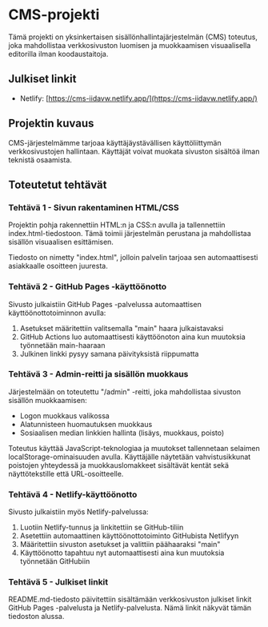 # CMS-projekti

Tämä projekti on yksinkertaisen sisällönhallintajärjestelmän (CMS) toteutus, joka mahdollistaa verkkosivuston luomisen ja muokkaamisen visuaalisella editorilla ilman koodaustaitoja.

## Julkiset linkit

- Netlify: [https://cms-iidavw.netlify.app/](https://cms-iidavw.netlify.app/)

## Projektin kuvaus

CMS-järjestelmämme tarjoaa käyttäjäystävällisen käyttöliittymän verkkosivustojen hallintaan. Käyttäjät voivat muokata sivuston sisältöä ilman teknistä osaamista.

## Toteutetut tehtävät

### Tehtävä 1 - Sivun rakentaminen HTML/CSS

Projektin pohja rakennettiin HTML:n ja CSS:n avulla ja tallennettiin index.html-tiedostoon. Tämä toimii järjestelmän perustana ja mahdollistaa sisällön visuaalisen esittämisen.

Tiedosto on nimetty "index.html", jolloin palvelin tarjoaa sen automaattisesti asiakkaalle osoitteen juuresta.

### Tehtävä 2 - GitHub Pages -käyttöönotto

Sivusto julkaistiin GitHub Pages -palvelussa automaattisen käyttöönottotoiminnon avulla:
1. Asetukset määritettiin valitsemalla "main" haara julkaistavaksi
2. GitHub Actions luo automaattisesti käyttöönoton aina kun muutoksia työnnetään main-haaraan
3. Julkinen linkki pysyy samana päivityksistä riippumatta

### Tehtävä 3 - Admin-reitti ja sisällön muokkaus

Järjestelmään on toteutettu "/admin" -reitti, joka mahdollistaa sivuston sisällön muokkaamisen:
- Logon muokkaus valikossa
- Alatunnisteen huomautuksen muokkaus
- Sosiaalisen median linkkien hallinta (lisäys, muokkaus, poisto)

Toteutus käyttää JavaScript-teknologiaa ja muutokset tallennetaan selaimen localStorage-ominaisuuden avulla. Käyttäjälle näytetään vahvistusikkunat poistojen yhteydessä ja muokkauslomakkeet sisältävät kentät sekä näyttötekstille että URL-osoitteelle.

### Tehtävä 4 - Netlify-käyttöönotto

Sivusto julkaistiin myös Netlify-palvelussa:
1. Luotiin Netlify-tunnus ja linkitettiin se GitHub-tiliin
2. Asetettiin automaattinen käyttöönottotoiminto GitHubista Netlifyyn
3. Määritettiin sivuston asetukset ja valittiin päähaaraksi "main"
4. Käyttöönotto tapahtuu nyt automaattisesti aina kun muutoksia työnnetään GitHubiin

### Tehtävä 5 - Julkiset linkit

README.md-tiedosto päivitettiin sisältämään verkkosivuston julkiset linkit GitHub Pages -palvelusta ja Netlify-palvelusta. Nämä linkit näkyvät tämän tiedoston alussa.